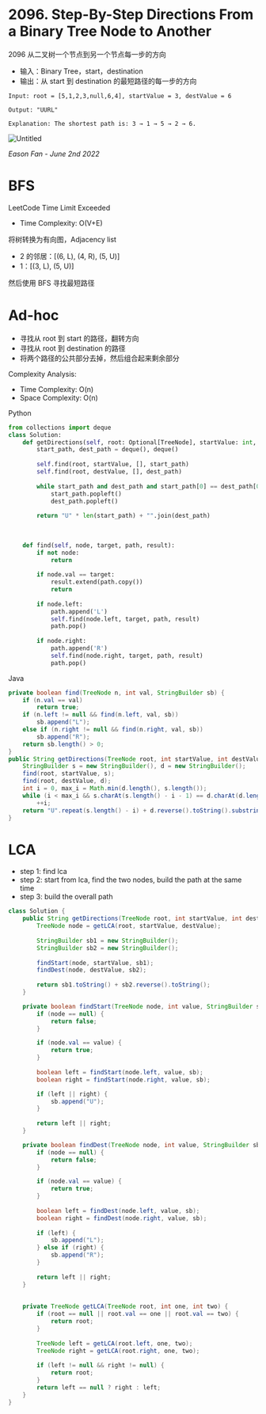 # **2096. Step-By-Step Directions From a Binary Tree Node to Another**

2096 从二叉树一个节点到另一个节点每一步的方向

- 输入：Binary Tree，start，destination
- 输出：从 start 到 destination 的最短路径的每一步的方向

```
Input: root = [5,1,2,3,null,6,4], startValue = 3, destValue = 6

Output: "UURL"

Explanation: The shortest path is: 3 → 1 → 5 → 2 → 6.
```

![Untitled](https://assets.leetcode.com/uploads/2021/11/15/eg1.png)

*Eason Fan - June 2nd 2022*

# BFS

LeetCode Time Limit Exceeded

- Time Complexity: O(V+E)

将树转换为有向图，Adjacency list

- 2 的邻居：[(6, L), (4, R), (5, U)]
- 1：[(3, L), (5, U)]

然后使用 BFS 寻找最短路径

# Ad-hoc

- 寻找从 root 到 start 的路径，翻转方向
- 寻找从 root 到 destination 的路径
- 将两个路径的公共部分去掉，然后组合起来剩余部分

Complexity Analysis:

- Time Complexity: O(n)
- Space Complexity: O(n)

Python

```python
from collections import deque
class Solution:
    def getDirections(self, root: Optional[TreeNode], startValue: int, destValue: int) -> str:
        start_path, dest_path = deque(), deque()
        
        self.find(root, startValue, [], start_path)
        self.find(root, destValue, [], dest_path)
        
        while start_path and dest_path and start_path[0] == dest_path[0]:
            start_path.popleft()
            dest_path.popleft()
            
        return "U" * len(start_path) + "".join(dest_path)
    
    
    
    def find(self, node, target, path, result):
        if not node:
            return
        
        if node.val == target:
            result.extend(path.copy())
            return
        
        if node.left:
            path.append('L')
            self.find(node.left, target, path, result)
            path.pop()
            
        if node.right:
            path.append('R')
            self.find(node.right, target, path, result)
            path.pop()
```

Java

```java
private boolean find(TreeNode n, int val, StringBuilder sb) {
    if (n.val == val) 
        return true;
    if (n.left != null && find(n.left, val, sb))
        sb.append("L");
    else if (n.right != null && find(n.right, val, sb))
        sb.append("R");
    return sb.length() > 0;
}
public String getDirections(TreeNode root, int startValue, int destValue) {
    StringBuilder s = new StringBuilder(), d = new StringBuilder();
    find(root, startValue, s);
    find(root, destValue, d);
    int i = 0, max_i = Math.min(d.length(), s.length());
    while (i < max_i && s.charAt(s.length() - i - 1) == d.charAt(d.length() - i - 1))
        ++i;
    return "U".repeat(s.length() - i) + d.reverse().toString().substring(i);
}
```

# LCA

- step 1: find lca
- step 2: start from lca, find the two nodes, build the path at the same time
- step 3: build the overall path

```java
class Solution {
    public String getDirections(TreeNode root, int startValue, int destValue) {
        TreeNode node = getLCA(root, startValue, destValue);
        
        StringBuilder sb1 = new StringBuilder();
        StringBuilder sb2 = new StringBuilder();
        
        findStart(node, startValue, sb1);
        findDest(node, destValue, sb2);
        
        return sb1.toString() + sb2.reverse().toString();
    }

    private boolean findStart(TreeNode node, int value, StringBuilder sb) {
        if (node == null) {
            return false;
        }

        if (node.val == value) {
            return true;
        } 
        
        boolean left = findStart(node.left, value, sb);
        boolean right = findStart(node.right, value, sb);

        if (left || right) {
            sb.append("U");
        }
        
        return left || right;
    }

    private boolean findDest(TreeNode node, int value, StringBuilder sb) {
        if (node == null) {
            return false;
        }

        if (node.val == value) {
            return true;
        } 
        
        boolean left = findDest(node.left, value, sb);
        boolean right = findDest(node.right, value, sb);
        
        if (left) {
            sb.append("L");
        } else if (right) {
            sb.append("R");
        }
        
        return left || right;
    }
    
    
    private TreeNode getLCA(TreeNode root, int one, int two) {
        if (root == null || root.val == one || root.val == two) {
            return root;
        }
        
        TreeNode left = getLCA(root.left, one, two);
        TreeNode right = getLCA(root.right, one, two);
        
        if (left != null && right != null) {
            return root;
        }
        return left == null ? right : left;
    }
}
```

